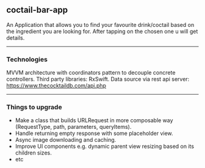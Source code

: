 ## coctail-bar-app
An Application that allows you to find your favourite drink/coctail based on the ingredient you are looking for. After tapping on the chosen one u will get details.

---

### Technologies

MVVM architecture with coordinators pattern to decouple concrete controllers. 
Third party libraries: RxSwift.
Data source via rest api server: https://www.thecocktaildb.com/api.php 

---

### Things to upgrade

- Make a class that builds URLRequest in more composable way (RequestType, path, parameters, queryItems).
- Handle returning empty response with some placeholder view.
- Async image downloading and caching.
- Improve UI components e.g. dynamic parent view resizing based on its children sizes.
- etc


